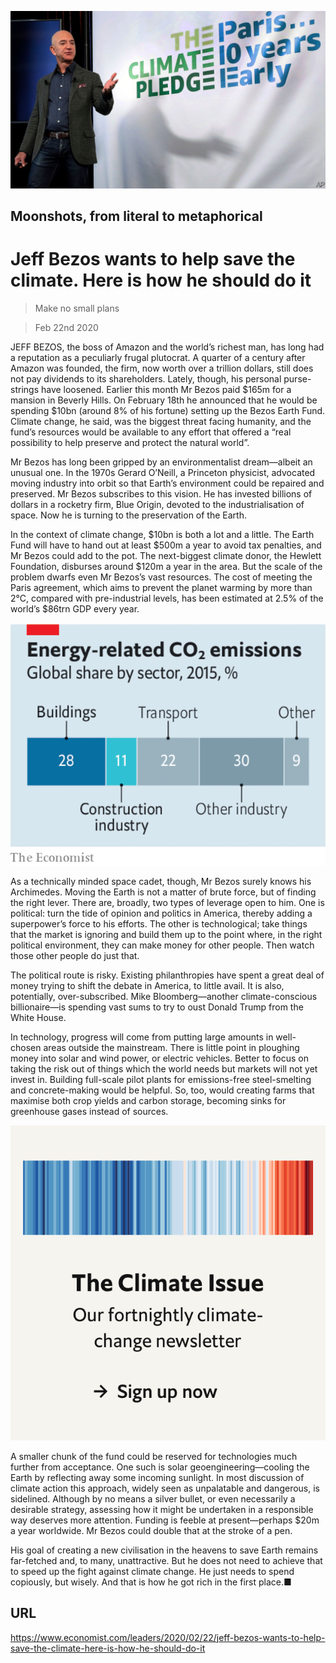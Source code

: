 ![](./images/20200222_LDP001.jpg)

## Moonshots, from literal to metaphorical

# Jeff Bezos wants to help save the climate. Here is how he should do it

> Make no small plans

> Feb 22nd 2020

JEFF BEZOS, the boss of Amazon and the world’s richest man, has long had a reputation as a peculiarly frugal plutocrat. A quarter of a century after Amazon was founded, the firm, now worth over a trillion dollars, still does not pay dividends to its shareholders. Lately, though, his personal purse-strings have loosened. Earlier this month Mr Bezos paid $165m for a mansion in Beverly Hills. On February 18th he announced that he would be spending $10bn (around 8% of his fortune) setting up the Bezos Earth Fund. Climate change, he said, was the biggest threat facing humanity, and the fund’s resources would be available to any effort that offered a “real possibility to help preserve and protect the natural world”.

Mr Bezos has long been gripped by an environmentalist dream—albeit an unusual one. In the 1970s Gerard O’Neill, a Princeton physicist, advocated moving industry into orbit so that Earth’s environment could be repaired and preserved. Mr Bezos subscribes to this vision. He has invested billions of dollars in a rocketry firm, Blue Origin, devoted to the industrialisation of space. Now he is turning to the preservation of the Earth.

In the context of climate change, $10bn is both a lot and a little. The Earth Fund will have to hand out at least $500m a year to avoid tax penalties, and Mr Bezos could add to the pot. The next-biggest climate donor, the Hewlett Foundation, disburses around $120m a year in the area. But the scale of the problem dwarfs even Mr Bezos’s vast resources. The cost of meeting the Paris agreement, which aims to prevent the planet warming by more than 2°C, compared with pre-industrial levels, has been estimated at 2.5% of the world’s $86trn GDP every year.



![](./images/20200222_LDC239.png)

As a technically minded space cadet, though, Mr Bezos surely knows his Archimedes. Moving the Earth is not a matter of brute force, but of finding the right lever. There are, broadly, two types of leverage open to him. One is political: turn the tide of opinion and politics in America, thereby adding a superpower’s force to his efforts. The other is technological; take things that the market is ignoring and build them up to the point where, in the right political environment, they can make money for other people. Then watch those other people do just that.

The political route is risky. Existing philanthropies have spent a great deal of money trying to shift the debate in America, to little avail. It is also, potentially, over-subscribed. Mike Bloomberg—another climate-conscious billionaire—is spending vast sums to try to oust Donald Trump from the White House.

In technology, progress will come from putting large amounts in well-chosen areas outside the mainstream. There is little point in ploughing money into solar and wind power, or electric vehicles. Better to focus on taking the risk out of things which the world needs but markets will not yet invest in. Building full-scale pilot plants for emissions-free steel-smelting and concrete-making would be helpful. So, too, would creating farms that maximise both crop yields and carbon storage, becoming sinks for greenhouse gases instead of sources.

[](https://www.economist.com//theclimateissue/)



![](./images/article_call-to-action_-_the_climate_issue2x_0.png)

A smaller chunk of the fund could be reserved for technologies much further from acceptance. One such is solar geoengineering—cooling the Earth by reflecting away some incoming sunlight. In most discussion of climate action this approach, widely seen as unpalatable and dangerous, is sidelined. Although by no means a silver bullet, or even necessarily a desirable strategy, assessing how it might be undertaken in a responsible way deserves more attention. Funding is feeble at present—perhaps $20m a year worldwide. Mr Bezos could double that at the stroke of a pen.

His goal of creating a new civilisation in the heavens to save Earth remains far-fetched and, to many, unattractive. But he does not need to achieve that to speed up the fight against climate change. He just needs to spend copiously, but wisely. And that is how he got rich in the first place.■

## URL

https://www.economist.com/leaders/2020/02/22/jeff-bezos-wants-to-help-save-the-climate-here-is-how-he-should-do-it
